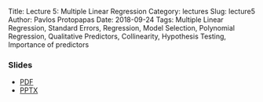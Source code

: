 Title: Lecture 5: Multiple Linear Regression
Category: lectures
Slug: lecture5
Author: Pavlos Protopapas
Date: 2018-09-24
Tags: Multiple Linear Regression, Standard Errors, Regression, Model Selection, Polynomial Regression, Qualitative Predictors, Collinearity, Hypothesis Testing, Importance of predictors

### Slides

- [PDF]({attach}presentation/Lecture5_MultiRegression.pdf)
- [PPTX]({attach}presentation/Lecture5_MultiRegression.pptx)

<!-- ### Notebooks

- [Examples]({filename}notebook/Exercise_Lecture4.ipynb) -->
